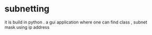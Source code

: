 # subnetting
it is build in python . a gui application where one can find class , subnet mask using ip address
